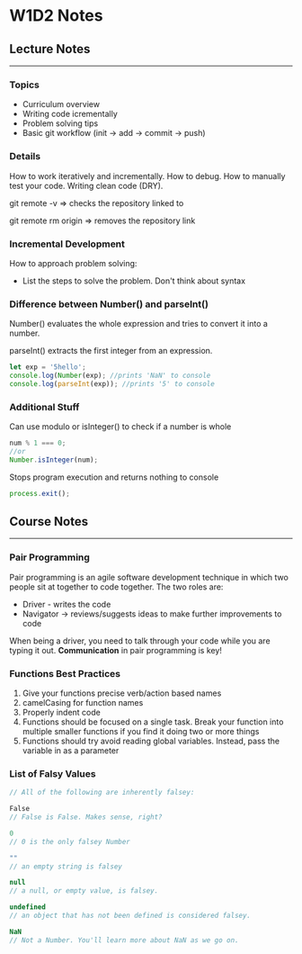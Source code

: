 # W1D2 Notes
## Lecture Notes
_________________
### Topics
* Curriculum overview
* Writing code icrementally
* Problem solving tips
* Basic git workflow (init -> add -> commit -> push)

### Details
How to work iteratively and incrementally. How to debug. How to manually test your code. Writing clean code (DRY).

git remote -v => checks the repository linked to

git remote rm origin => removes the repository link

### Incremental Development
How to approach problem solving:

- List the steps to solve the problem. Don't think about syntax

### Difference between Number() and parseInt()
Number() evaluates the whole expression and tries to convert it into a number. 

parseInt() extracts the first integer from an expression.

```javascript
let exp = '5hello';
console.log(Number(exp); //prints 'NaN' to console
console.log(parseInt(exp)); //prints '5' to console
```

### Additional Stuff
Can use modulo or isInteger() to check if a number is whole
```javascript
num % 1 === 0;
//or
Number.isInteger(num);
```
Stops program execution and returns nothing to console

```javascript
process.exit();
``` 

## Course Notes
______________________________
### Pair Programming
Pair programming is an agile software development technique in which two people sit at together to code together. The two roles are:
* Driver - writes the code
* Navigator -> reviews/suggests ideas to make further improvements to code

When being a driver, you need to talk through your code while you are typing it out. **Communication** in pair programming is key!

### Functions Best Practices
1. Give your functions precise verb/action based names
2. camelCasing for function names
3. Properly indent code
4. Functions should be focused on a single task. Break your function into multiple smaller functions if you find it doing two or more things
5. Functions should try avoid reading global variables. Instead, pass the variable in as a parameter

### List of Falsy Values
```javascript
// All of the following are inherently falsey:

False
// False is False. Makes sense, right?

0
// 0 is the only falsey Number

""
// an empty string is falsey

null
// a null, or empty value, is falsey.

undefined
// an object that has not been defined is considered falsey.

NaN
// Not a Number. You'll learn more about NaN as we go on.
```